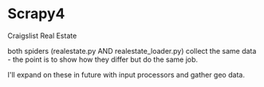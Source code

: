 # Scrapy4
Craigslist Real Estate

both spiders (realestate.py AND realestate_loader.py) collect the same data - the point is to show how they differ but do the same job.

I'll expand on these in future with input processors and gather geo data.
